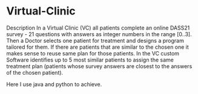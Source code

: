 # Virtual-Clinic
Description In a Virtual Clinic (VC) all patients complete an online DASS21 survey - 21 questions with answers as integer numbers in the range [0..3]. Then a Doctor selects one patient for treatment and designs a program tailored for them. If there are patients that are similar to the chosen one it makes sense to reuse same plan for those patients.  In the VC custom Software identifies up to 5 most similar patients to assign the same treatment plan (patients whose survey answers are closest to the answers of the chosen patient).

Here I use java and python to achieve.
